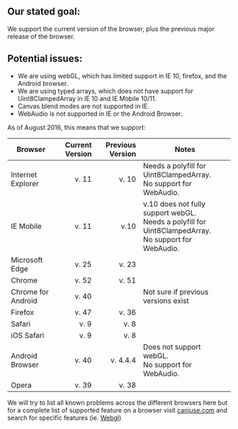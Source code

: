 ## Our stated goal:

We support the current version of the browser, plus the previous major release of the browser.

## Potential issues:

* We are using webGL, which has limited support in IE 10, firefox, and the Android browser.
* We are using typed arrays, which does not have support for Uint8ClampedArray in IE 10 and IE Mobile 10/11.
* Canvas blend modes are not supported in IE.
* WebAudio is not supported in IE or the Android Browser.


As of August 2016, this means that we support:

|Browser            |  Current Version  | Previous Version|  Notes                    
|-------------------|------------------:|----------------:|--------------
|Internet Explorer  |             v. 11 |  v. 10          | Needs a polyfill for Uint8ClampedArray.  <br> No support for WebAudio. 
|IE Mobile          |             v. 11 |  v.10           | v.10 does not fully support webGL.<br>Needs a polyfill for Uint8ClampedArray.   <br> No support for WebAudio.
|Microsoft Edge     |             v. 25 |  v. 23          |
|Chrome             |             v. 52 |  v. 51          |
|Chrome for Android |             v. 40 |                 | Not sure if previous versions exist
|Firefox            |             v. 47 |  v. 36          | 
|Safari             |             v. 9  |  v. 8           |
|iOS Safari         |             v. 9  |  v. 8           |
|Android Browser    |             v. 40 |  v. 4.4.4       | Does not support webGL.  <br> No support for WebAudio.
|Opera              |             v. 39 |  v. 38          |

We will try to list all known problems across the different browsers here but for a complete list of supported feature on a browser visit [caniuse.com](http://caniuse.com) and search for specific features (ie. [Webgl](http://caniuse.com/#search=webgl))